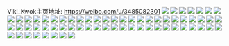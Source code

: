 Viki_Kwok主页地址: https://weibo.com/u/3485082301 
![](https://wx4.sinaimg.cn/mw2000/cfba22bdgy1h8s6nfg08lj22c0340hdy.jpg) 
![](https://wx4.sinaimg.cn/mw2000/cfba22bdgy1h8s6nqqxtdj22c0340b2b.jpg) 
![](https://wx4.sinaimg.cn/mw2000/cfba22bdgy1h8s6nloxlvj22c0345hdy.jpg) 
![](https://wx4.sinaimg.cn/mw2000/cfba22bdgy1h8s6n8oda2j22c0340b2c.jpg) 
![](https://wx4.sinaimg.cn/mw2000/cfba22bdgy1h8s6sbwbijj23402c0x6s.jpg) 
![](https://wx4.sinaimg.cn/mw2000/cfba22bdgy1h8s6n2coyij23402c0kjn.jpg) 
![](https://wx4.sinaimg.cn/mw2000/cfba22bdgy1h8k1d57iz4j22c0340x6s.jpg) 
![](https://wx4.sinaimg.cn/mw2000/cfba22bdgy1h8k20xt788j22b532unph.jpg) 
![](https://wx4.sinaimg.cn/mw2000/cfba22bdgy1h8k1zd9xcbj215c0x21kx.jpg) 
![](https://wx4.sinaimg.cn/mw2000/cfba22bdgy1h8k1zhnudtj227m2y51l1.jpg) 
![](https://wx4.sinaimg.cn/mw2000/cfba22bdgy1h8gpmhbiicj20nq09974l.jpg) 
![](https://wx4.sinaimg.cn/mw2000/cfba22bdgy1h8gb4kgivxj234027fb2c.jpg) 
![](https://wx4.sinaimg.cn/mw2000/cfba22bdgy1h8gbzos7m0j22tz2c0hdx.jpg) 
![](https://wx4.sinaimg.cn/mw2000/cfba22bdgy1h8gc3k9jbgj21rg0wigwe.jpg) 
![](https://wx4.sinaimg.cn/mw2000/cfba22bdgy1h8ainr5imxj23402c0b2d.jpg) 
![](https://wx4.sinaimg.cn/mw2000/cfba22bdgy1h8ainhfc55j23402c0hdw.jpg) 
![](https://wx4.sinaimg.cn/mw2000/cfba22bdgy1h8akqtwg7yj23402c0npf.jpg) 
![](https://wx4.sinaimg.cn/mw2000/cfba22bdgy1h8akqlabfnj22c03407wk.jpg) 
![](https://wx4.sinaimg.cn/mw2000/cfba22bdgy1h8aio0fze6j23402c0hdx.jpg) 
![](https://wx4.sinaimg.cn/mw2000/cfba22bdgy1h8akr23ltfj23402c07wl.jpg) 
![](https://wx4.sinaimg.cn/mw2000/cfba22bdgy1h89cqku8woj227q2yakjn.jpg) 
![](https://wx4.sinaimg.cn/mw2000/cfba22bdgy1h89cq5vk62j22c034pkjp.jpg) 
![](https://wx4.sinaimg.cn/mw2000/cfba22bdgy1h89cqeix3rj22c03407wm.jpg) 
![](https://wx4.sinaimg.cn/mw2000/cfba22bdgy1h89cqnoia1j22801o07wi.jpg) 
![](https://wx4.sinaimg.cn/mw2000/cfba22bdgy1h7q3wm7z27j20wi1yc1d8.jpg) 
![](https://wx4.sinaimg.cn/mw2000/cfba22bdgy1h7c5pri5n1j22252qvhdx.jpg) 
![](https://wx4.sinaimg.cn/mw2000/cfba22bdgy1h7c5q0ify0j226v2x67wm.jpg) 
![](https://wx4.sinaimg.cn/mw2000/cfba22bdgy1h7c5nqo87sj22c0340u11.jpg) 
![](https://wx4.sinaimg.cn/mw2000/cfba22bdgy1h7c5q33zbqj22c0340qvb.jpg) 
![](https://wx4.sinaimg.cn/mw2000/cfba22bdgy1h7c5o1b494j23402c07wl.jpg) 
![](https://wx4.sinaimg.cn/mw2000/cfba22bdgy1h7c5pixug2j22t423ukjo.jpg) 
![](https://wx4.sinaimg.cn/mw2000/cfba22bdgy1h6lyy8dq6uj22c03407wk.jpg) 
![](https://wx4.sinaimg.cn/mw2000/cfba22bdgy1h6lyywwtkqj23402c0qph.jpg) 
![](https://wx4.sinaimg.cn/mw2000/cfba22bdgy1h6lyygj43bj22c0340kjn.jpg) 
![](https://wx4.sinaimg.cn/mw2000/cfba22bdgy1h6lyysgi1zj22c0340e83.jpg) 
![](https://wx4.sinaimg.cn/mw2000/cfba22bdgy1h6lyypjkurj22c03401l0.jpg) 
![](https://wx4.sinaimg.cn/mw2000/cfba22bdgy1h6lyylsruuj23402c0kjn.jpg) 
![](https://wx4.sinaimg.cn/mw2000/cfba22bdgy1h6lyzq9fnoj22c0340npi.jpg) 
![](https://wx4.sinaimg.cn/mw2000/cfba22bdgy1h6lz3vqxxlj23402c0e86.jpg) 
![](https://wx4.sinaimg.cn/mw2000/cfba22bdgy1h6hzg85rowj23402c0qv8.jpg) 
![](https://wx4.sinaimg.cn/mw2000/cfba22bdgy1h6hzgf16gcj23402c0wu1.jpg) 
![](https://wx4.sinaimg.cn/mw2000/cfba22bdgy1h6hzg2d5cej23402c07wl.jpg) 
![](https://wx4.sinaimg.cn/mw2000/cfba22bdgy1h6hzgx2oflj23402c0hdm.jpg) 
![](https://wx4.sinaimg.cn/mw2000/cfba22bdgy1h6hzi5nf6bj22c0340b2e.jpg) 
![](https://wx4.sinaimg.cn/mw2000/cfba22bdgy1h6hzh1xyifj22bt33rb29.jpg) 
![](https://wx4.sinaimg.cn/mw2000/cfba22bdgy1h6hzgc4rs4j23402c0qpt.jpg) 
![](https://wx4.sinaimg.cn/mw2000/cfba22bdgy1h6hzgjk63aj23402c0npd.jpg) 
![](https://wx4.sinaimg.cn/mw2000/cfba22bdgy1h6hzgp04t1j23402c0u12.jpg) 
![](https://wx4.sinaimg.cn/mw2000/cfba22bdgy1h6ej3eh0r7j22bt33rqom.jpg) 
![](https://wx4.sinaimg.cn/mw2000/cfba22bdgy1h6ej3hvp9mj22bq33nh3y.jpg) 
![](https://wx4.sinaimg.cn/mw2000/cfba22bdgy1h6eje6hkt4j22c0340aib.jpg) 
![](https://wx4.sinaimg.cn/mw2000/cfba22bdgy1h6ejel7xa1j22c03407wh.jpg) 
![](https://wx4.sinaimg.cn/mw2000/cfba22bdgy1h67oxcwjx5j22c0340e26.jpg) 
![](https://wx4.sinaimg.cn/mw2000/cfba22bdgy1h67ox9dx7xj23402c0dqg.jpg) 
![](https://wx4.sinaimg.cn/mw2000/cfba22bdgy1h67p1mrpc0j22c0340b2c.jpg) 
![](https://wx4.sinaimg.cn/mw2000/cfba22bdgy1h61xgx3qjdj236c2dmar7.jpg) 
![](https://wx4.sinaimg.cn/mw2000/cfba22bdgy1h61xgsyuwgj23402c0hbw.jpg) 
![](https://wx4.sinaimg.cn/mw2000/cfba22bdgy1h61xgk7mldj222b2mzu0x.jpg) 
![](https://wx4.sinaimg.cn/mw2000/cfba22bdgy1h61xgo9mg0j22c03401l1.jpg) 
![](https://wx4.sinaimg.cn/mw2000/cfba22bdgy1h5fyli1ff8j22f3230kjm.jpg) 
![](https://wx4.sinaimg.cn/mw2000/cfba22bdgy1h5fym1jqkpj22c0340hdw.jpg) 
![](https://wx4.sinaimg.cn/mw2000/cfba22bdgy1h5fylm6hr0j22c0340npe.jpg) 
![](https://wx4.sinaimg.cn/mw2000/cfba22bdgy1h5fyocak11j22lr3h04qv.jpg) 
![](https://wx4.sinaimg.cn/mw2000/cfba22bdgy1h5fylreg17j230d2c0e83.jpg) 
![](https://wx4.sinaimg.cn/mw2000/cfba22bdgy1h5fylwt4xjj22c028n7wj.jpg) 
